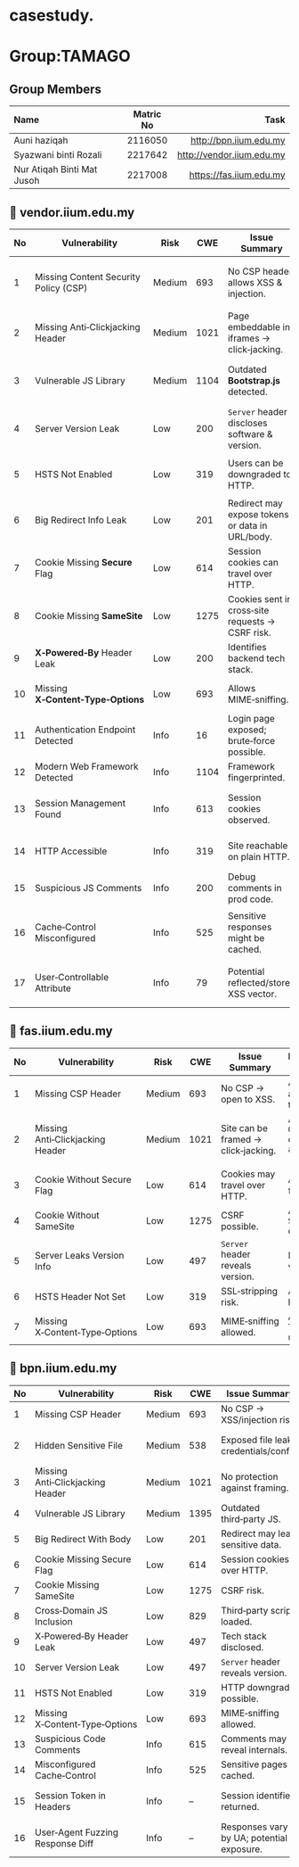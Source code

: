 # casestudy.
# Group:TAMAGO

## Group Members

| Name        | Matric No           | Task              |
|:------------|:--------------:|-------------------:|
| Auni haziqah      | 2116050      |  http://bpn.iium.edu.my   |
| Syazwani binti Rozali      | 2217642      |  http://vendor.iium.edu.my    |
| Nur Atiqah Binti Mat Jusoh      | 2217008      |  https://fas.iium.edu.my   |

## 🔐 vendor.iium.edu.my

| No | Vulnerability | Risk | CWE | Issue Summary | Recommended Fix |
|----|---------------|------|-----|---------------|-----------------|
| 1 | Missing Content Security Policy (CSP) | Medium | 693 | No CSP header allows XSS & injection. | Add `Content-Security-Policy: default-src 'self'`. |
| 2 | Missing Anti‑Clickjacking Header | Medium | 1021 | Page embeddable in iframes → click‑jacking. | Add `X-Frame-Options: DENY` **or** `frame-ancestors 'none'`. |
| 3 | Vulnerable JS Library | Medium | 1104 | Outdated **Bootstrap.js** detected. | Upgrade / replace with latest secure version. |
| 4 | Server Version Leak | Low | 200 | `Server` header discloses software & version. | Hide or set generic `Server` header (e.g., “Apache”). |
| 5 | HSTS Not Enabled | Low | 319 | Users can be downgraded to HTTP. | Add `Strict-Transport-Security` (HSTS). |
| 6 | Big Redirect Info Leak | Low | 201 | Redirect may expose tokens or data in URL/body. | Strip sensitive data; prefer POST. |
| 7 | Cookie Missing **Secure** Flag | Low | 614 | Session cookies can travel over HTTP. | Set `Secure` flag on all sensitive cookies. |
| 8 | Cookie Missing **SameSite** | Low | 1275 | Cookies sent in cross‑site requests → CSRF risk. | Add `SameSite=Lax` or `SameSite=Strict`. |
| 9 | **X‑Powered‑By** Header Leak | Low | 200 | Identifies backend tech stack. | Remove `X-Powered-By` header. |
|10 | Missing **X‑Content‑Type‑Options** | Low | 693 | Allows MIME‑sniffing. | Add `X-Content-Type-Options: nosniff`. |
|11 | Authentication Endpoint Detected | Info | 16 | Login page exposed; brute‑force possible. | Enforce rate‑limiting + MFA. |
|12 | Modern Web Framework Detected | Info | 1104 | Framework fingerprinted. | Monitor & patch dependencies. |
|13 | Session Management Found | Info | 613 | Session cookies observed. | Ensure `HttpOnly`, secure attributes & rotation. |
|14 | HTTP Accessible | Info | 319 | Site reachable on plain HTTP. | Force 301 redirect to HTTPS. |
|15 | Suspicious JS Comments | Info | 200 | Debug comments in prod code. | Remove / obfuscate comments. |
|16 | Cache‑Control Misconfigured | Info | 525 | Sensitive responses might be cached. | Use `Cache-Control: no-store, no-cache, must-revalidate`. |
|17 | User‑Controllable Attribute | Info | 79 | Potential reflected/stored XSS vector. | Strict input validation & output encoding. |

## 🔐 fas.iium.edu.my

| No | Vulnerability | Risk | CWE | Issue Summary | Recommended Fix |
|----|---------------|------|-----|---------------|-----------------|
| 1 | Missing CSP Header | Medium | 693 | No CSP → open to XSS. | Add CSP allowing only trusted origins. |
| 2 | Missing Anti‑Clickjacking Header | Medium | 1021 | Site can be framed → click‑jacking. | Add `X-Frame-Options: DENY` or `frame-ancestors 'none'`. |
| 3 | Cookie Without Secure Flag | Low | 614 | Cookies may travel over HTTP. | Add `Secure` flag. |
| 4 | Cookie Without SameSite | Low | 1275 | CSRF possible. | Add `SameSite=Lax` or `Strict`. |
| 5 | Server Leaks Version Info | Low | 497 | `Server` header reveals version. | Remove / mask version string. |
| 6 | HSTS Header Not Set | Low | 319 | SSL‑stripping risk. | Add HSTS header. |
| 7 | Missing X‑Content‑Type‑Options | Low | 693 | MIME‑sniffing allowed. | Add `X-Content-Type-Options: nosniff`. |

## 🔐 bpn.iium.edu.my

| No | Vulnerability | Risk | CWE | Issue Summary | Recommended Fix |
|----|---------------|------|-----|---------------|-----------------|
| 1 | Missing CSP Header | Medium | 693 | No CSP → XSS/injection risk. | Set `Content-Security-Policy`. |
| 2 | Hidden Sensitive File | Medium | 538 | Exposed file leaks credentials/config. | Remove or protect file (authN/Z, IP allow‑list). |
| 3 | Missing Anti‑Clickjacking Header | Medium | 1021 | No protection against framing. | Add `X-Frame-Options` or `frame-ancestors`. |
| 4 | Vulnerable JS Library | Medium | 1395 | Outdated third‑party JS. | Upgrade to latest library. |
| 5 | Big Redirect With Body | Low | 201 | Redirect may leak sensitive data. | Remove body or sensitive info. |
| 6 | Cookie Missing Secure Flag | Low | 614 | Session cookies over HTTP. | Add `Secure` flag. |
| 7 | Cookie Missing SameSite | Low | 1275 | CSRF risk. | Add `SameSite=Lax/Strict`. |
| 8 | Cross‑Domain JS Inclusion | Low | 829 | Third‑party scripts loaded. | Restrict to trusted domains. |
| 9 | X‑Powered‑By Header Leak | Low | 497 | Tech stack disclosed. | Remove header. |
|10 | Server Version Leak | Low | 497 | `Server` header reveals version. | Suppress or generic server header. |
|11 | HSTS Not Enabled | Low | 319 | HTTP downgrade possible. | Add HSTS header. |
|12 | Missing X‑Content‑Type‑Options | Low | 693 | MIME‑sniffing allowed. | Add `nosniff` header. |
|13 | Suspicious Code Comments | Info | 615 | Comments may reveal internals. | Strip production comments. |
|14 | Misconfigured Cache‑Control | Info | 525 | Sensitive pages cached. | Use `no-store, no-cache`. |
|15 | Session Token in Headers | Info | – | Session identifiers returned. | Confirm secure session management. |
|16 | User‑Agent Fuzzing Response Diff | Info | – | Responses vary by UA; potential exposure. | Standardize UA handling; monitor. |
